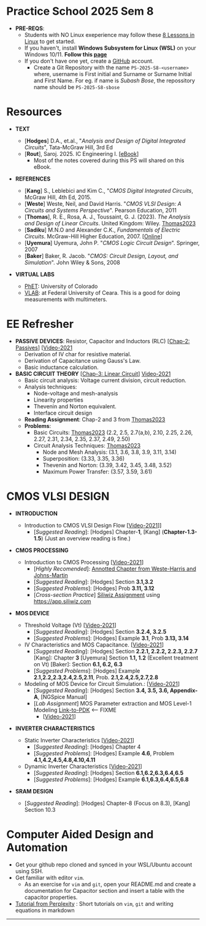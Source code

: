 # Practice School 2025 Sem 8

- **PRE-REQS**:
  - Students with NO Linux exeperience may follow these [8 Lessons in Linux](https://github.com/silicon-vlsi-org/module-cs3-301) to get started.
  - If you haven't, install **Windows Subsystem for Linux (WSL)** on your Windows 10/11. **Follow this [page](https://github.com/silicon-vlsi-org/eda-wsl2)**
  - If you don't have one yet, create a [GitHub](https://github.com) account.
    - Create a Git Repository with the name `PS-2025-S8-<username>` where, username is First initial and Surname or Surname Initial and First Name. For eg. if name is _Subash Bose_, the repossitory name should be `PS-2025-S8-sbose`

# Resources

- **TEXT**
  - [**Hodges**] D.A., et.al., "_Analysis and Design of Digital Integrated Circuits_", Tata-McGraw Hill, 3rd Ed
  - [**Rout**], Saroj. 2025. IC Engineering I. [[eBook](https://mixignal-press.github.io/ebook-ice1/)]
    - Most of the notes covered during this PS will shared on this eBook.
- **REFERENCES**
  - [**Kang**] S., Leblebici and Kim C., "_CMOS Digital Integrated Circuits_, McGraw Hill, 4th Ed, 2015.
  - [**Weste**] Weste, Neil, and David Harris. "*CMOS VLSI Design: A Circuits and Systems Perspective*". Pearson Education, 2011
  - [**Thomas**], R. E., Rosa, A. J., Toussaint, G. J. (2023). _The Analysis and Design of Linear Circuits_. United Kingdom: Wiley. [Thomas2023]
  - [**Sadiku**] M.N.O and Alexander C.K., _Fundamentals of Electric Circuits_. McGraw-Hill Higher Education, 2007. [[Online](https://archive.org/details/sadiku-fundamentals-of-electric-circuits-6th-2016)]
  - [**Uyemura**] Uyemura, John P. "*CMOS Logic Circuit Design*". Springer, 2007
  - [**Baker**] Baker, R. Jacob. "*CMOS: Circuit Design, Layout, and Simulation*". John Wiley & Sons, 2008

- **VIRTUAL LABS**
  - [PhET](https://phet.colorado.edu/en/simulations/filter?subjects=physics&type=html): University of Colorado
  - [VLAB](https://www.laboratoriovirtual.fisica.ufc.br/capacitores?lang=en): at Federal University of Ceara. This is a good for doing measurements with multimeters.
    
# EE Refresher

- **PASSIVE DEVICES**: Resistor, Capacitor and Inductors (RLC)  [[Chap-2: Passives](https://mixignal-press.github.io/ebook-ice1/passives.html)] [[Video-2021](https://www.youtube.com/watch?v=3SCYAH57Ixw)
   - Derivation of IV char for resistive material.
   - Derivation of Capacitance using Gauss's Law.
   - Basic inductance calculation.
- **BASIC CIRCUIT THEORY** [[Chap-3: Linear Circuit](https://mixignal-press.github.io/ebook-ice1/circuits.html)] [Video-2021](https://www.youtube.com/watch?v=OzlsThjjUDA)
  - Basic circuit analysis: Voltage current division, circuit reduction.
  - Analysis techniques:
    - Node-voltage and mesh-analysis
    - Linearity properties
    - Thevenin and Norton equivalent.
    - Interface circuit design
  - **Reading Assignment**: Chap-2 and 3 from [Thomas2023]
  - **Problems**:
    - Basic Circuits: [Thomas2023] (2.2, 2.5, 2.7(a,b), 2.10, 2.25, 2.26, 2.27, 2.31, 2.34, 2.35, 2.37, 2.49, 2.50)
    - Circuit Analysis Techniques: [Thomas2023]
      - Node and Mesh Analysis: (3.1, 3.6, 3.8, 3.9, 3.11, 3.14)
      - Superposition: (3.33, 3.35, 3.36)
      - Thevenin and Norton: (3.39, 3.42, 3.45, 3.48, 3.52)
      - Maximum Power Transfer: (3.57, 3.59, 3.61)

# CMOS VLSI DESIGN

- **INTRODUCTION**
  - Introduction to CMOS VLSI Design Flow [[Video-2021](https://www.youtube.com/watch?v=NVzHuigvpt4)]]
    - [*Suggested Reading*]: [Hodges] Chapter-**1**, [Kang] (**Chapter-1.3-1.5**) (Just an overview reading is fine.)
- **CMOS PROCESSING**
  - Introduction to CMOS Processing [[Video-2021](https://www.youtube.com/watch?v=dauFDKM-Eu0)]
    - [*Highly Recomended*]: [Annotted Chapter from Weste-Harris and Johns-Martin](https://www.dropbox.com/s/zxp1dnwknvpfz8y/Weste-JohnsMartin-CMOSprocessing-Layout-Highlight-annotate.pdf)
    - [*Suggested Reading*]: [Hodges] Section **3.1,3.2**
    - [*Suggested Problems*]: [Hodges] Prob **3.11, 3.12**
    - [*Cross-section Practice*] [Siliwiz Assignment](docs/2025-0128-siliwiz-assign.pdf) using https://app.siliwiz.com 

- **MOS DEVICE**
  - Threshold Voltage (Vt) [[Video-2021](https://www.youtube.com/watch?v=OUZV9N0b3Lc)]
    - [*Suggested Reading*]: [Hodges] Section **3.2.4, 3.2.5**
    - [*Suggested Problems*]: [Hodges] Example **3.1**, Prob **3.13, 3.14**
  - IV Characteristics and MOS Capacitance. [[Video-2021](https://www.youtube.com/watch?v=UUCB_dgFiwA)]
    - [*Suggested Reading*]: [Hodges] Section **2.2.1, 2.2.2, 2.2.3, 2.2.7** [Kang]: Chapter **3** [Uyemura] Section **1.1, 1.2** (Excellent treatment on Vt) [Baker]: Section **6.1, 6.2, 6.3**
    - [*Suggested Problems*]: [Hodges] Example **2.1,2.2,2.3,2.4,2.5,2.11**, Prob. **2.1,2.4,2.5,2.7,2.8**
  - Modeling of MOS Device for Circuit Simulation.: [[Video-2021](https://www.youtube.com/watch?v=mQEryii3McE)]
    - [*Suggested Reading*]: [Hodges] Section **3.4, 3.5, 3.6, Appendix-A**, [NGSpice Manual]
    - [*Lab Assignment*] MOS Parameter extraction and MOS Level-1 Modeling [Link-to-PDK](docs/2021-0528-Assignment-MOS-SPICE.pdf) <-- FIXME
      - [[Video-2021](https://www.youtube.com/watch?v=zFpJc6QFUc4)]
- **INVERTER CHARACTERISTICS**
  - Static Inverter Characteristics [[Video-2021](https://www.youtube.com/watch?v=DJALnK61MYs)]
    - [*Suggested Reading*]: [Hodges] Chapter 4
    - [*Suggested Problems*]: [Hodges] Example **4.6**, Problem **4.1,4.2,4.5,4.8,4.10,4.11**
  - Dynamic Inverter Characteristics [[Video-2021](https://www.youtube.com/watch?v=jXyXVIjiYcU)]
    - [*Suggested Reading*]: [Hodges] Section **6.1,6.2,6.3,6.4,6.5**  
    - [*Suggested Problems*]: [Hodges] Example **6.1,6.3,6.4,6.5,6.8**

- **SRAM DESIGN**
  - [*Suggested Reading*]: [Hodges] Chapter-8 (Focus on 8.3), [Kang] Section 10.3


# Computer Aided Design and Automation

- Get your github repo cloned and synced in your WSL/Ubuntu account using SSH. 
- Get familiar with editor `vim`. 
  - As an exercise for `vim` and `git`, open your README.md and create a documentation for Capacitor section and insert a table with the capacitor properties.
- [Tutorial from Perplexity](https://www.perplexity.ai/search/create-a-quick-vim-editor-tuto-OOEC6K37R9a6DdMBq4TTew) : Short tutorials on `vim`, `git` and writing equations in markdown

* * *

[Thomas2023]:           https://www.dropbox.com/scl/fi/83ygnyynx2sfex1h7tdhg/Thomas-AnalysisDesignOfLinearCkts-Wiley-2023.pdf?rlkey=4xzk0an1z7r3fcj936o0enjg4&st=oio90ydk&dl=0
[SCMOS]:                https://www.mosis.com/files/scmos/scmos.pdf
[NGSpice]:              http://ngspice.sourceforge.net
[NGSpiceMan]:           http://ngspice.sourceforge.net/docs/ngspice-html-manual/manual.xhtml
[Magic]:                http://opencircuitdesign.com/magic/
[Netgen]:               http://opencircuitdesign.com/netgen/

